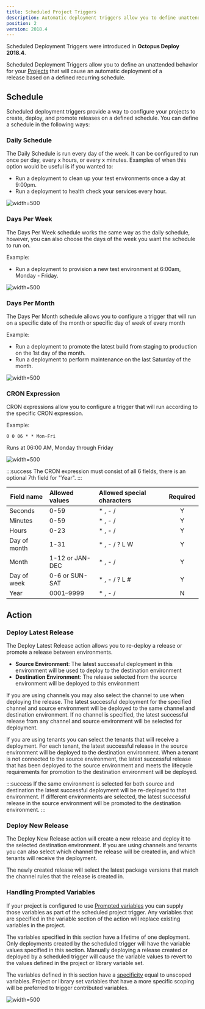 ```yaml
---
title: Scheduled Project Triggers
description: Automatic deployment triggers allow you to define unattended behavior for your project that will cause an automatic deployment of a release into an environment.
position: 2
version: 2018.4
---
```


Scheduled Deployment Triggers were introduced in **Octopus Deploy 2018.4**.

Scheduled Deployment Triggers allow you to define an unattended behavior for your [Projects](/docs/deployment-process/projects.md) that will cause an automatic deployment of a release based on a defined recurring schedule.

## Schedule

Scheduled deployment triggers provide a way to configure your projects to create, deploy, and promote releases on a defined schedule.
You can define a schedule in the following ways:

### Daily Schedule

The Daily Schedule is run every day of the week. It can be configured to run once per day, every x hours, or every x minutes.
Examples of when this option would be useful is if you wanted to:
* Run a deployment to clean up your test environments once a day at 9:00pm.
* Run a deployment to health check your services every hour.

![](/docs/images/scheduled-project-triggers/scheduled-project-triggers-daily-schedule.png "width=500")

### Days Per Week
The Days Per Week schedule works the same way as the daily schedule, however, you can also choose the days of the week you want the schedule to run on.

Example:

* Run a deployment to provision a new test environment at 6:00am, Monday - Friday.

![](/docs/images/scheduled-project-triggers/scheduled-project-triggers-days-per-week-schedule.png "width=500")

### Days Per Month
The Days Per Month schedule allows you to configure a trigger that will run on a specific date of the month or specific day of week of every month

Example:

* Run a deployment to promote the latest build from staging to production on the 1st day of the month.
* Run a deployment to perform maintenance on the last Saturday of the month.

![](/docs/images/scheduled-project-triggers/scheduled-project-triggers-days-per-month-schedule.png "width=500")

### CRON Expression

CRON expressions allow you to configure a trigger that will run according to the specific CRON expression.

Example:

`0 0 06 * * Mon-Fri`

Runs at 06:00 AM, Monday through Friday

![](/docs/images/scheduled-project-triggers/scheduled-project-triggers-cron-expression.png "width=500")

:::success
The CRON expression must consist of all 6 fields, there is an optional 7th field for "Year".
:::

| Field name    | Allowed values       | Allowed special characters  | Required |
| ------------- |:-------------------- |:--------------------------- | :------: |
| Seconds       | 0-59                 | * , - /                     | Y        |
| Minutes       | 0-59                 | * , - /                     | Y        |
| Hours         | 0-23                 | * , - /                     | Y        |
| Day of month  | 1-31                 | * , - / ? L W               | Y        |
| Month         | 1-12 or JAN-DEC      | * , - /                     | Y        |
| Day of week   | 0-6 or SUN-SAT       | * , - / ? L #               | Y        |
| Year          | 0001–9999            | * , - /                     | N        |

## Action

### Deploy Latest Release

The Deploy Latest Release action allows you to re-deploy a release or promote a release between environments.
* **Source Environment**: The latest successful deployment in this environment will be used to deploy to the destination environment
* **Destination Environment**: The release selected from the source environment will be deployed to this environment

If you are using channels you may also select the channel to use when deploying the release. The latest successful deployment for the specified channel and source environment will be deployed to the same channel and destination environment. If no channel is specified, the latest successful release from any channel and source environment will be selected for deployment.

If you are using tenants you can select the tenants that will receive a deployment. For each tenant, the latest successful release in the source environment will be deployed to the destination environment. When a tenant is not connected to the source environment, the latest successful release that has been deployed to the source environment and meets the lifecycle requirements for promotion to the destination environment will be deployed.

:::success
If the same environment is selected for both source and destination the latest successful deployment will be re-deployed to that environment. If different environments are selected, the latest successful release in the source environment will be promoted to the destination environment.
:::

### Deploy New Release
The Deploy New Release action will create a new release and deploy it to the selected destination environment. If you are using channels and tenants you can also select which channel the release will be created in, and which tenants will receive the deployment.

The newly created release will select the latest package versions that match the channel rules that the release is created in.

### Handling Prompted Variables
If your project is configured to use [Prompted variables](/docs/deployment-process/variables/prompted-variables.md) you can supply those variables as part of the scheduled project trigger. Any variables that are specified in the variable section of the action will replace existing variables in the project.

The variables specified in this section have a lifetime of one deployment. Only deployments created by the scheduled trigger will have the variable values specified in this section. Manually deploying a release created or deployed by a scheduled trigger will cause the variable values to revert to the values defined in the project or library variable set.

The variables defined in this section have a [specificity](https://octopus.com/docs/deployment-process/variables/scoping-variables#Scopingvariables-Scopespecificity) equal to unscoped variables. Project or library set variables that have a more specific scoping will be preferred to trigger contributed variables.

![](/docs/images/scheduled-project-triggers/scheduled-project-triggers-prompt-variables.png "width=500")
